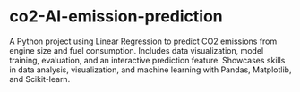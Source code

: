 # co2-AI-emission-prediction
A Python project using Linear Regression to predict CO2 emissions from engine size and fuel consumption. Includes data visualization, model training, evaluation, and an interactive prediction feature. Showcases skills in data analysis, visualization, and machine learning with Pandas, Matplotlib, and Scikit-learn.
